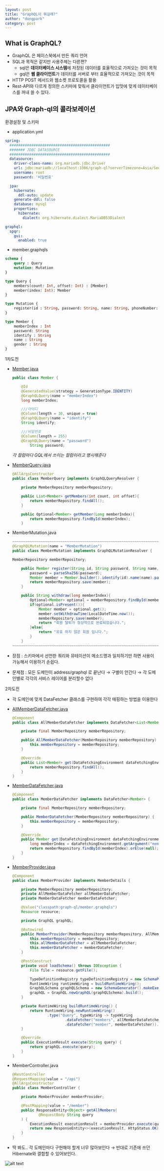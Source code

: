 ```yaml
---
layout: post
title: "GraphQL이 뭐길래?"
author: "dongpark"
category: post
---
```

## What is GraphQL?

- GraphQL 은 페이스북에서 만든 쿼리 언어
- SQL과 목적은 같지만 사용주체는 다른편?
    - sql은 **데이터베이스 시스템**에 저장된 데이터를 효율적으로 가져오는 것이 목적
    - gql은 **웹 클라이언트**가 데이터를 서버로 부터 효율적으로 가져오는 것이 목적
- HTTP POST 메서드와 웹소켓 프로토콜을 활용
- Rest-API와 다르게 정의한 스키마에 맞춰서 클라이언트가 입맛에 맞게 데이터베이스를 꺼내 쓸 수 있다.

## JPA와 Graph-ql의 콜라보레이션

환경설정 및 스키마

- application.yml

```yaml
spring:
  ##############################################
  ####### JDBC DATASOURCE
  ##############################################
  datasource:
    driver-class-name: org.mariadb.jdbc.Driver
    url: jdbc:mariadb://localhost:3306/graph-ql?serverTimezone=Asia/Seoul&characterEncoding=UTF-8&zeroDateTimeBehavior=convertToNull
    username: root
    password: '비밀번호'

  jpa:
    hibernate:
      ddl-auto: update
    generate-ddl: false
    database: mysql
    properties:
      hibernate:
        dialect: org.hibernate.dialect.MariaDB53Dialect

graphql:
  spqr:
    gui:
      enabled: true
```

- member.graphqls

```graphql
schema {
    query : Query
    mutation: Mutation
}

type Query {
    members(count: Int, offset: Int) : [Member]
    member(index: Int): Member
}

type Mutation {
    register(id : String, password: String, name: String, phoneNumber: String, gender: String) : Member
}

type Member {
    memberIndex : Int
    password: String
    identify : String
    name : String
    gender : String
}
```

1차도전

- [Member.java](http://member.java)
    
    ```java
    public class Member {
    
        @Id
        @GeneratedValue(strategy = GenerationType.IDENTITY)
        @GraphQLQuery(name = "memberIndex")
        long memberIndex;
    
        ///아이디
        @Column(length = 30, unique = true)
        @GraphQLQuery(name = "identify")
        String identify;
    
        ///비밀번호
        @Column(length = 255)
        @GraphQLQuery(name = "password")
    		String password;
    ```
    
    *각 컬럼마다 GQL에서 쓰이는 컬럼이라고 명시해준다*
    
- [MemberQuery.java](http://memberquery.java)
    
    ```java
    @AllArgsConstructor
    public class MemberQuery implements GraphQLQueryResolver {
    
        private MemberRepository memberRepository;
    
        public List<Member> getMembers(int count, int offset){
            return memberRepository.findAll();
        }
    
        public Optional<Member> getMember(Long memberIndex){
            return memberRepository.findById(memberIndex);
        }
    ```
    
- MemberMutation.java
    
    ```java
    ~~~~~~~~~~~~~~~~~~~~~~~~~~~~~~~~~~~~~~~~~~~~~~~~~~~~~~~~~~~~~~~~~~~~~~~~~~~~~~~~~~
    @GraphQLMutation(name = "MemberMutation")
    public class MemberMutation implements GraphQLMutationResolver {
    
    MemberRepository memberRepository;
    
        public Member register(String id, String password, String name, String phoneNumber, String gender) {
            password = parseSha256(password);
            Member member = Member.builder().identify(id).name(name).password(password).phoneNumber(phoneNumber).gender(gender).build();
            return memberRepository.save(member);
        }
    
        public String withdraw(long memberIndex){
            Optional<Member> optional = memberRepository.findById(memberIndex);
            if(optional.isPresent()){
                Member member = optional.get();
                member.setWithdrawTime(LocalDateTime.now());
                memberRepository.save(member);
                return "회원 탈퇴가 정상적으로 완료되었습니다.";
            }else{
                return "유효 하지 않은 회원 입니다.";
            }
        }
    ~~~~~~~~~~~~~~~~~~~~~~~~~~~~~~~~~~~~~~~~~~~~~~~~~~~~~~~~~~~~~~~~~~~~~~~~~~~~~~~~~~
    ```
    
- 장점 : 스키마에서 선언한 쿼리와 뮤테이션이 메소드명과 일치하기만 하면 사용이 가능해서 이용하기 손쉽다.
- 문제점 : 모든 도메인이 address/graphql 로 끝난다 → 구별이 안간다 → 각 도메인별로 각각의 서비스 레이어를 분리할수 없다

2차도전

- 각 도메인에 맞게 DataFetcher 클래스를 구현하여 각각 매핑하는 방법을 이용한다
- [AllMemberDataFetcher.java](http://allmemberdatafetcher.java)
    
    ```java
    @Component
    public class AllMemberDataFetcher implements DataFetcher<List<Member>> {
    
        private final MemberRepository memberRepository;
    
        public AllMemberDataFetcher(MemberRepository memberRepository) {
            this.memberRepository = memberRepository;
        }
    
        @Override
        public List<Member> get(DataFetchingEnvironment dataFetchingEnvironment) {
            return memberRepository.findAll();
        }
    }
    ```
    
- [MemberDataFetcher.java](http://memberdatafetcher.java)
    
    ```java
    @Component
    public class MemberDataFetcher implements DataFetcher<Member> {
    
        private final MemberRepository memberRepository;
    
        public MemberDataFetcher(MemberRepository memberRepository) {
            this.memberRepository = memberRepository;
        }
    
        @Override
        public Member get(DataFetchingEnvironment dataFetchingEnvironment) {
            long memberIndex = dataFetchingEnvironment.getArgument("memberIndex");
            return memberRepository.findById(memberIndex).orElse(null);
        }
    }
    ```
    
- [MemberProvider.java](http://memberprovider.java)
    
    ```java
    @Component
    public class MemberProvider implements MemberDetails {
    
        private MemberRepository memberRepository;
        private AllMemberDataFetcher allMemberDataFetcher;
        private MemberDataFetcher memberDataFetcher;
    
        @Value("classpath:graph-ql/member.graphqls")
        Resource resource;
    
        private GraphQL graphQL;
    
        @Autowired
        public MemberProvider(MemberRepository memberRepository, AllMemberDataFetcher allMemberDataFetcher, MemberDataFetcher memberDataFetcher) {
            this.memberRepository = memberRepository;
            this.allMemberDataFetcher = allMemberDataFetcher;
            this.memberDataFetcher = memberDataFetcher;
        }
    
        @PostConstruct
        private void loadSchema() throws IOException {
            File file = resource.getFile();
    
            TypeDefinitionRegistry typeDefinitionRegistry = new SchemaParser().parse(file);
            RuntimeWiring runtimeWiring = buildRuntimeWiring();
            GraphQLSchema graphQLSchema = new SchemaGenerator().makeExecutableSchema(typeDefinitionRegistry, runtimeWiring);
            graphQL = GraphQL.newGraphQL(graphQLSchema).build();
        }
    
        private RuntimeWiring buildRuntimeWiring() {
            return RuntimeWiring.newRuntimeWiring()
                    .type("Query", typeWiring -> typeWiring
                            .dataFetcher("members", allMemberDataFetcher)
                            .dataFetcher("member", memberDataFetcher)).build();
        }
    
        @Override
        public ExecutionResult execute(String query) {
            return graphQL.execute(query);
        }
    }
    ```
    
- MemberController.java
    
    ```java
    @RestController
    @RequestMapping(value = "/api")
    @AllArgsConstructor
    public class MemberController {
    
        private MemberProvider memberProvider;
    
        @PostMapping(value = "/member")
        public ResponseEntity<Object> getAllMembers(
                @RequestBody String query
        ) {
            ExecutionResult executionResult = memberProvider.execute(query);
            return new ResponseEntity<>(executionResult, HttpStatus.OK);
        }
    }
    ```
    
- 딱 봐도.. 각 도메인마다 구현해야 할게 너무 많아보인다 → 반대로 기존에 쓰던 Hibernate와 결합할 수 있어보인다.

![alt text](https://s3.ap-northeast-2.amazonaws.com/dongpark.land.image/361638261336993.png)


